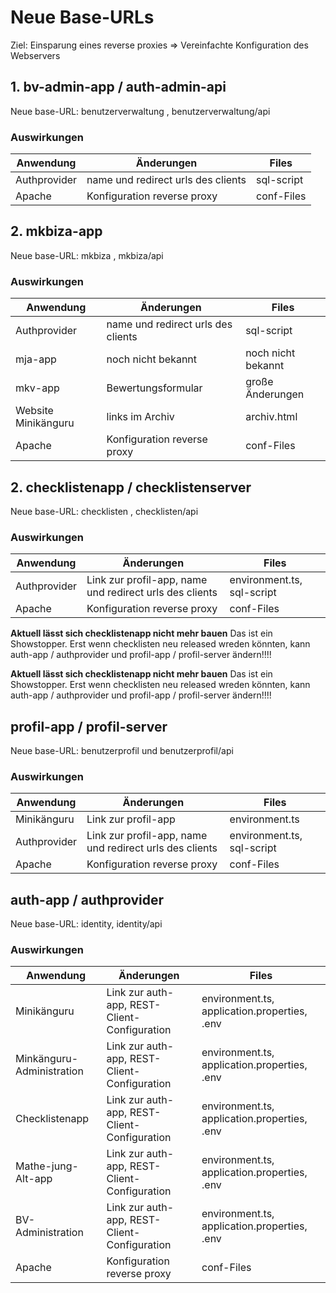 # Neue Base-URLs

Ziel: Einsparung eines reverse proxies => Vereinfachte Konfiguration des Webservers

## 1. bv-admin-app / auth-admin-api

Neue base-URL: benutzerverwaltung , benutzerverwaltung/api

### Auswirkungen

| Anwendung | Änderungen | Files |
|-----------|------------|-------|
| Authprovider | name und redirect urls des clients | sql-script |
| Apache | Konfiguration reverse proxy | conf-Files |

## 2. mkbiza-app

Neue base-URL: mkbiza , mkbiza/api

### Auswirkungen

| Anwendung | Änderungen | Files |
|-----------|------------|-------|
| Authprovider | name und redirect urls des clients | sql-script |
| mja-app | noch nicht bekannt | noch nicht bekannt |
| mkv-app | Bewertungsformular | große Änderungen |
| Website Minikänguru | links im Archiv | archiv.html | 
| Apache | Konfiguration reverse proxy | conf-Files |



## 2. checklistenapp / checklistenserver

Neue base-URL: checklisten , checklisten/api

### Auswirkungen

| Anwendung | Änderungen | Files |
|-----------|------------|-------|
| Authprovider | Link zur profil-app, name und redirect urls des clients | environment.ts, sql-script |
| Apache | Konfiguration reverse proxy | conf-Files |

__Aktuell lässt sich checklistenapp nicht mehr bauen__ Das ist ein Showstopper. Erst wenn checklisten neu released wreden könnten, kann auth-app / authprovider und profil-app / profil-server ändern!!!!


__Aktuell lässt sich checklistenapp nicht mehr bauen__ Das ist ein Showstopper. Erst wenn checklisten neu released wreden könnten, kann auth-app / authprovider und profil-app / profil-server ändern!!!!

## profil-app / profil-server

Neue base-URL: benutzerprofil und benutzerprofil/api

### Auswirkungen

| Anwendung | Änderungen | Files |
|-----------|------------|-------|
| Minikänguru | Link zur profil-app | environment.ts |
| Authprovider | Link zur profil-app, name und redirect urls des clients | environment.ts, sql-script |
| Apache | Konfiguration reverse proxy | conf-Files |


## auth-app / authprovider

Neue base-URL: identity, identity/api

### Auswirkungen

| Anwendung | Änderungen | Files |
|-----------|------------|-------|
| Minikänguru | Link zur auth-app, REST-Client-Configuration | environment.ts, application.properties, .env |
| Minkänguru-Administration | Link zur auth-app, REST-Client-Configuration | environment.ts, application.properties, .env |
| Checklistenapp | Link zur auth-app, REST-Client-Configuration | environment.ts, application.properties, .env |
| Mathe-jung-Alt-app | Link zur auth-app, REST-Client-Configuration | environment.ts, application.properties, .env |
| BV-Administration | Link zur auth-app, REST-Client-Configuration | environment.ts, application.properties, .env |
| Apache | Konfiguration reverse proxy | conf-Files |



